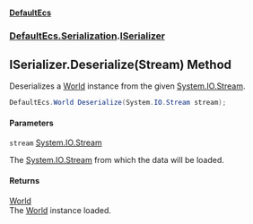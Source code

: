 #### [DefaultEcs](DefaultEcs.md 'DefaultEcs')
### [DefaultEcs.Serialization](DefaultEcs.md#DefaultEcs.Serialization 'DefaultEcs.Serialization').[ISerializer](ISerializer.md 'DefaultEcs.Serialization.ISerializer')

## ISerializer.Deserialize(Stream) Method

Deserializes a [World](World.md 'DefaultEcs.World') instance from the given [System.IO.Stream](https://docs.microsoft.com/en-us/dotnet/api/System.IO.Stream 'System.IO.Stream').

```csharp
DefaultEcs.World Deserialize(System.IO.Stream stream);
```
#### Parameters

<a name='DefaultEcs.Serialization.ISerializer.Deserialize(System.IO.Stream).stream'></a>

`stream` [System.IO.Stream](https://docs.microsoft.com/en-us/dotnet/api/System.IO.Stream 'System.IO.Stream')

The [System.IO.Stream](https://docs.microsoft.com/en-us/dotnet/api/System.IO.Stream 'System.IO.Stream') from which the data will be loaded.

#### Returns
[World](World.md 'DefaultEcs.World')  
The [World](World.md 'DefaultEcs.World') instance loaded.